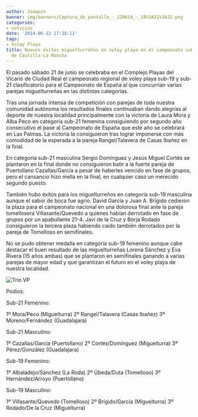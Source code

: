 ```yaml
---
author: Joaquín
banner: img/banners/Captura_de_pantalla_-_220614_-_18%3A31%3A32.png
categories:
- noticias
date: '2014-06-22 17:38:11'
tags:
- Voley Playa
title: Nuevos éxitos miguelturreños en voley playa en el campeonato sub-19 y sub-21
  de Castilla-La Mancha
---
```


El pasado sábado 21 de junio se celebraba en el Complejo Playas del
Vicario de Ciudad Real el campeonato regional de voley playa sub-19 y
sub-21 clasificatorio para el Campeonato de España al que concurrían
varias parejas miguelturreñas en las distintas categorías.

Tras una jornada intensa de competición con parejas de toda nuestra
comunidad autónoma los resultados finales continuaban dando alegrías
al deporte de nuestra localidad principalmente con la victoria de
Laura Mora y Alba Peco en categoría sub-21 femenina consiguiendo por
segundo año consecutivo el pase al Campeonato de España que este año
se celebrará en Las Palmas. La victoria la consiguieron tras lograr
imponerse con más comodidad de la esperada a la pareja Rangel/Talavera
de Casas Ibañez en la final.

En categoría sub-21 masculina Sergio Domínguez y Jesús Miguel Cortés
se plantaron en la final donde no consiguieron batir a la fuerte
pareja de Puertollano Cazallas/García a pesar de haberles vencido en
fase de grupos, pero el cansancio hizo mella en la final, en cualquier
caso un merecido segundo puesto.

También hubo éxitos para los miguelturreños en categoría sub-19
masculina aunque el sabor de boca fue agrio. David García y Juan
A. Brígido cedieron la plaza para el campeonato nacional en una
dolorosa final ante la pareja tomellosera Villasante/Quevedo a quienes
habían derrotado en fase de grupos por un apabullante 21-4. Javi de la
Cruz y Borja Rodado consiguieron la tercera plaza habiendo caído
también derrotados por la pareja de Tomelloso en semifinales.

No se pudo obtener medalla en categoría sub-19 femenino aunque cabe
destacar el buen resultado de las miguelturreñas Lorena Sánchez y Eva
Rivera (15 años ambas) que se plantaron en semifinales ganando a
varias parejas de mayor edad y que garantizan el futuro en el voley
playa de nuestra localidad.

![Trio VP](/img/banners/Captura%20de%20pantalla%20-%20220614%20-%2018%3A31%3A32.png)

Podios:

Sub-21 Femenino:

1º Mora/Peco (Miguelturra)
2º Rangel/Talavera (Casas Ibañez)
3º Moreno/Fernández (Guadalajara)

Sub-21 Masculino:

1º Cazallas/García (Puertollano)
2º Cortés/Domínguez (Miguelturra)
3º Pérez/González (Guadalajara)

Sub-19 Femenino:

1º Albaladejo/Sánchez (La Roda)
2º Úbeda/Duta (Tomelloso)
3º Hernández/Arroyo (Puertollano)

Sub-19 Masculino:

1º Villasante/Quevedo (Tomelloso)
2º Brígido/García (Miguelturra)
3º Rodado/De la Cruz (Miguelturra)
